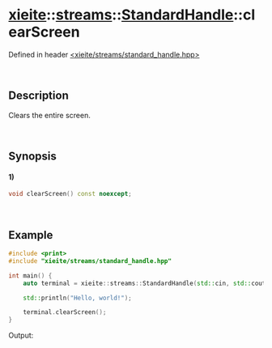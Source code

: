 # [xieite](../../../../../xieite.md)\:\:[streams](../../../../../streams.md)\:\:[StandardHandle](../../../standard_handle.md)\:\:clearScreen
Defined in header [<xieite/streams/standard_handle.hpp>](../../../../../../include/xieite/streams/standard_handle.hpp)

&nbsp;

## Description
Clears the entire screen.

&nbsp;

## Synopsis
#### 1)
```cpp
void clearScreen() const noexcept;
```

&nbsp;

## Example
```cpp
#include <print>
#include "xieite/streams/standard_handle.hpp"

int main() {
    auto terminal = xieite::streams::StandardHandle(std::cin, std::cout);

    std::println("Hello, world!");

    terminal.clearScreen();
}
```
Output:
```
```
